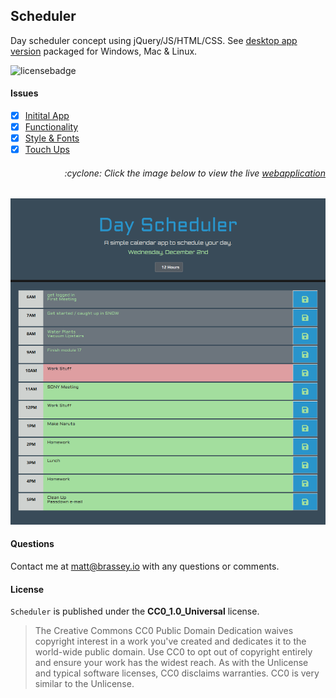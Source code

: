 ## Scheduler

Day scheduler concept using jQuery/JS/HTML/CSS. See [desktop app version](https://github.com/MBrassey/Scheduler-Electron) packaged for Windows, Mac & Linux.

![licensebadge](https://img.shields.io/badge/license-CC0_1.0_Universal-blue)

#### Issues

- [x] [Initital App](https://github.com/MBrassey/Scheduler/issues/1)
- [x] [Functionality](https://github.com/MBrassey/Scheduler/issues/2)
- [x] [Style & Fonts](https://github.com/MBrassey/Scheduler/issues/3)
- [x] [Touch Ups](https://github.com/MBrassey/Scheduler/issues/4)

<h6><p align="right">:cyclone: Click the image below to view the live <a id="Screenshots" href="https://MBrassey.github.io/Scheduler/">webapplication</a></p></h6>

[<p align="center"><img src="assets/img/Preview.png">](https://MBrassey.github.io/Scheduler/)

#### Questions

Contact me at [matt@brassey.io](mailto:matt@brassey.io) with any questions or comments.

#### License

`Scheduler` is published under the **CC0_1.0_Universal** license.

> The Creative Commons CC0 Public Domain Dedication waives copyright interest in a work you've created and dedicates it to the world-wide public domain. Use CC0 to opt out of copyright entirely and ensure your work has the widest reach. As with the Unlicense and typical software licenses, CC0 disclaims warranties. CC0 is very similar to the Unlicense.
